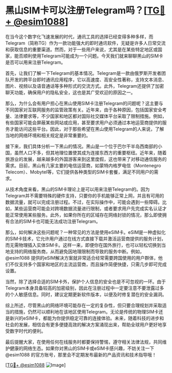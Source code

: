 # 黑山SIM卡可以注册Telegram吗？[[TG💪+ @esim1088](https://t.me/s/esim1088)]

在当今这个数字化飞速发展的时代，通讯工具的选择已经变得多种多样，而Telegram（简称TG）作为一款功能强大的即时通讯软件，无疑是许多人日常交流和获取信息的重要渠道。然而，对于一些用户来说，尤其是在某些特定地区或国家，能否顺利使用Telegram可能成为一个问题。今天我们就来聊聊黑山的SIM卡是否可以用来注册Telegram。

首先，让我们了解一下Telegram的基本情况。Telegram是一款由俄罗斯开发者团队开发的跨平台即时通讯应用程序，它以高速度、高安全性著称，支持文本消息、图片、视频以及语音通话等多种形式的交流方式。此外，Telegram还提供了加密聊天功能，确保用户的隐私安全，这也是其广受欢迎的原因之一。

那么，为什么会有用户担心在黑山使用SIM卡注册Telegram的问题呢？这主要与不同国家对互联网服务的监管政策有关。近年来，由于各种原因，包括国家安全考量、法律要求等，不少国家和地区都对国际社交媒体平台采取了限制措施。例如，有些国家可能会屏蔽某些网站或应用，甚至要求用户必须通过本地运营商提供的服务才能访问这些平台。因此，对于那些希望在黑山使用Telegram的人来说，了解当地的网络环境和相关规定是非常重要的。

接下来，我们具体分析一下黑山的情况。黑山是一个位于巴尔干半岛西南部的小国，虽然人口不多，但其地理位置使其成为连接东西方的重要枢纽。近年来，随着旅游业的发展，越来越多的外国游客来到这里度假，这也带来了对移动通信服务的需求。目前，黑山有几家主要的电信运营商，如蒙特内格罗电信（Montenegro Telecom）、Mobytel等，它们提供各种类型的SIM卡套餐，满足不同用户的需求。

从技术角度来看，黑山的SIM卡理论上是可以用来注册Telegram的。因为Telegram并不需要特殊的硬件支持，只要你的手机能够正常上网，并且有可用的数据流量，就可以完成注册过程。不过，在实际操作中，可能会遇到一些障碍。比如，某些运营商可能会对跨境数据流量进行限制，或者要求用户先完成实名认证才能正常使用某些服务。此外，如果你所在的区域存在网络封锁的情况，那么即使拥有合法的SIM卡也可能无法成功注册Telegram。

那么，如何解决这些问题呢？一种常见的方法是使用eSIM卡。eSIM是一种虚拟化的SIM卡技术，它允许用户通过在线方式直接下载并激活运营商提供的服务计划，而无需物理插入实体SIM卡。这样一来，即便你在国外旅行，也可以轻松切换到当地支持的网络服务商，从而避免因地理限制而导致的服务中断。例如，@esim1088 提供的eSIM解决方案就非常适合经常需要跨国使用的用户群体，他们不仅支持多个国家和地区的主流运营商，而且操作简便快捷，只需几步即可完成设置。

当然，除了选择合适的SIM卡外，保护个人信息的安全也是不可忽视的一环。由于Telegram本身具备较高的加密级别，因此在注册过程中一定要注意不要泄露过多的个人敏感信息。同时，建议定期更新软件版本，以便及时修复潜在的安全漏洞。

综上所述，尽管黑山的网络环境可能存在一定的复杂性，但只要合理规划并采取适当的措施，仍然可以顺利地在该地区使用Telegram。无论是传统的物理SIM卡还是新兴的eSIM卡，都能为你提供稳定可靠的连接体验。未来，随着科技的进步和社会的发展，相信会有更多便捷高效的解决方案涌现出来，帮助全球用户更好地享受数字时代的便利。

最后提醒大家，在使用任何在线服务时都要保持警惕，遵守相关法律法规，共同维护健康的网络生态。如果你对黑山的SIM卡或eSIM卡感兴趣，不妨关注一下 @esim1088 的官方账号，那里会不定期发布最新的产品资讯和技术指导哦！

[[TG💪+ @esim1088](https://t.me/s/esim1088) ![Image](https://i.postimg.cc/4NQfJmqS/Snipaste-2025-05-13-00-14-12.png)]